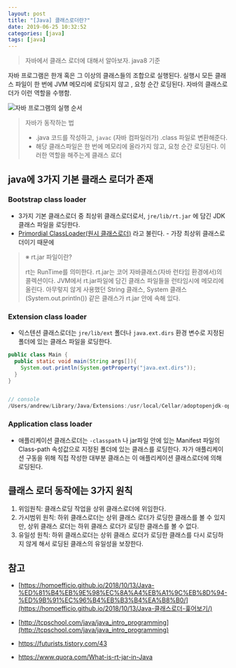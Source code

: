 ```yaml
---
layout: post
title: "[Java] 클래스로더란?"
date: 2019-06-25 10:32:52
categories: [java]
tags: [java]
---
```


> 자바에서 클래스 로더에 대해서 알아보자. java8 기준

자바 프로그램은 한개 혹은 그 이상의 클래스들의 조합으로 실행된다. 실행시 모든 클래스 파일이 한 번에 JVM 메모리에 로딩되지 않고 , 요청 순간 로딩된다. 자바의 클래스로더가 이런 역할을 수행함.

![자바 프로그램의 실행 순서](http://tcpschool.com/lectures/img_java_programming.png)

> 자바가 동작하는 법
>
> - .java 코드를 작성하고, `javac` (자바 컴파일러가) .class 파일로 변환해준다.
> - 해당 클래스파일은 한 번에 메모리에 올라가지 않고, 요청 순간 로딩된다. 이러한 역할을 해주는게 클래스 로더

## java에 3가지 기본 클래스 로더가 존재

### Bootstrap class loader

- 3가지 기본 클래스로더 중 최상위 클래스로더로서, `jre/lib/rt.jar` 에 담긴 JDK 클래스 파일을 로딩한다.
- [Primordial ClassLoader(원시 클래스로더)](https://docs.oracle.com/javase/8/docs/technotes/guides/security/spec/security-spec.doc5.html#a28414) 라고 불린다. - 가장 최상위 클래스로더이기 때문에

> ※ rt.jar 파일이란?
>
> rt는 RunTime를 의미한다. rt.jar는 코어 자바클래스(자바 런타임 환경에서)의 콜렉션이다. JVM에서 rt.jar파일에 담긴 클래스 파일들을 런타임시에 메모리에 올린다. 아무렇지 않게 사용했던 String 클래스, System 클래스 (System.out.println()) 같은 클래스가 rt.jar 안에 속해 있다.

### Extension class loader

- 익스텐션 클래스로더는 `jre/lib/ext` 폴더나 `java.ext.dirs` 환경 변수로 지정된 폴더에 있는 클래스 파일을 로딩한다.

```java
public class Main {
  public static void main(String args[]){
    System.out.println(System.getProperty("java.ext.dirs"));
  }
}


// console
/Users/andrew/Library/Java/Extensions:/usr/local/Cellar/adoptopenjdk-openjdk8/jdk8u172-b11/jre/lib/ext:/Library/Java/Extensions:/Network/Library/Java/Extensions:/System/Library/Java/Extensions:/usr/lib/java

```

### Application class loader

- 애플리케이션 클래스로더는 `-classpath` 나 jar파일 안에 있는 Manifest 파일의 Class-path 속성값으로 지정된 폴더에 있는 클래스를 로딩한다.
  자가 애플리케이션 구동을 위해 직접 작성한 대부분 클래스는 이 애플리케이션 클래스로더에 의해 로딩된다.

## 클래스 로더 동작에는 3가지 원칙

1. 위임원칙: 클래스로딩 작업을 상위 클래스로더에 위임한다.
2. 가시범위 원칙: 하위 클래스로더는 상위 클래스 로더가 로딩한 클래스를 볼 수 있지만, 상위 클래스 로더는 하위 클래스 로더가 로딩한 클래스를 볼 수 없다.
3. 유일성 원칙: 하위 클래스로더는 상위 클래스 로더가 로딩한 클래스를 다시 로딩하지 않게 해서 로딩된 클래스의 유일성을 보장한다.

## 참고

- [https://homoefficio.github.io/2018/10/13/Java-%ED%81%B4%EB%9E%98%EC%8A%A4%EB%A1%9C%EB%8D%94-%ED%9B%91%EC%96%B4%EB%B3%B4%EA%B8%B0/](https://homoefficio.github.io/2018/10/13/Java-클래스로더-훑어보기/)

- [http://tcpschool.com/java/java_intro_programming](http://tcpschool.com/java/java_intro_programming)

- https://futurists.tistory.com/43
- https://www.quora.com/What-is-rt-jar-in-Java
